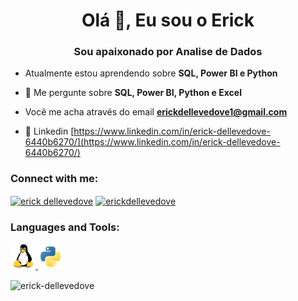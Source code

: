 <h1 align="center">Olá 👋, Eu sou o Erick</h1>
<h3 align="center">Sou apaixonado por Analise de Dados</h3>

- Atualmente estou aprendendo sobre **SQL, Power BI e Python**

- 💬 Me pergunte sobre **SQL, Power BI, Python e Excel**

- Você me acha através do email **erickdellevedove1@gmail.com**

- 📄 Linkedin [https://www.linkedin.com/in/erick-dellevedove-6440b6270/](https://www.linkedin.com/in/erick-dellevedove-6440b6270/)

<h3 align="left">Connect with me:</h3>
<p align="left">
<a href="https://linkedin.com/in/erick dellevedove" target="blank"><img align="center" src="https://raw.githubusercontent.com/rahuldkjain/github-profile-readme-generator/master/src/images/icons/Social/linked-in-alt.svg" alt="erick dellevedove" height="30" width="40" /></a>
<a href="https://instagram.com/erickdellevedove" target="blank"><img align="center" src="https://raw.githubusercontent.com/rahuldkjain/github-profile-readme-generator/master/src/images/icons/Social/instagram.svg" alt="erickdellevedove" height="30" width="40" /></a>
</p>

<h3 align="left">Languages and Tools:</h3>
<p align="left"> <a href="https://www.linux.org/" target="_blank" rel="noreferrer"> <img src="https://raw.githubusercontent.com/devicons/devicon/master/icons/linux/linux-original.svg" alt="linux" width="40" height="40"/> </a> <a href="https://www.python.org" target="_blank" rel="noreferrer"> <img src="https://raw.githubusercontent.com/devicons/devicon/master/icons/python/python-original.svg" alt="python" width="40" height="40"/> </a> </p>

<p><img align="center" src="https://github-readme-stats.vercel.app/api/top-langs?username=erick-dellevedove&show_icons=true&locale=en&layout=compact" alt="erick-dellevedove" /></p>

<!---
Erick-Dellevedove/Erick-Dellevedove is a ✨ special ✨ repository because its `README.md` (this file) appears on your GitHub profile.
You can click the Preview link to take a look at your changes.
- 👋 Olá, eu sou o Erick
- 👀 I’m interested in ...
- 🌱 I’m currently learning ...
- 💞️ I’m looking to collaborate on ...
- 📫 How to reach me ...
--->
